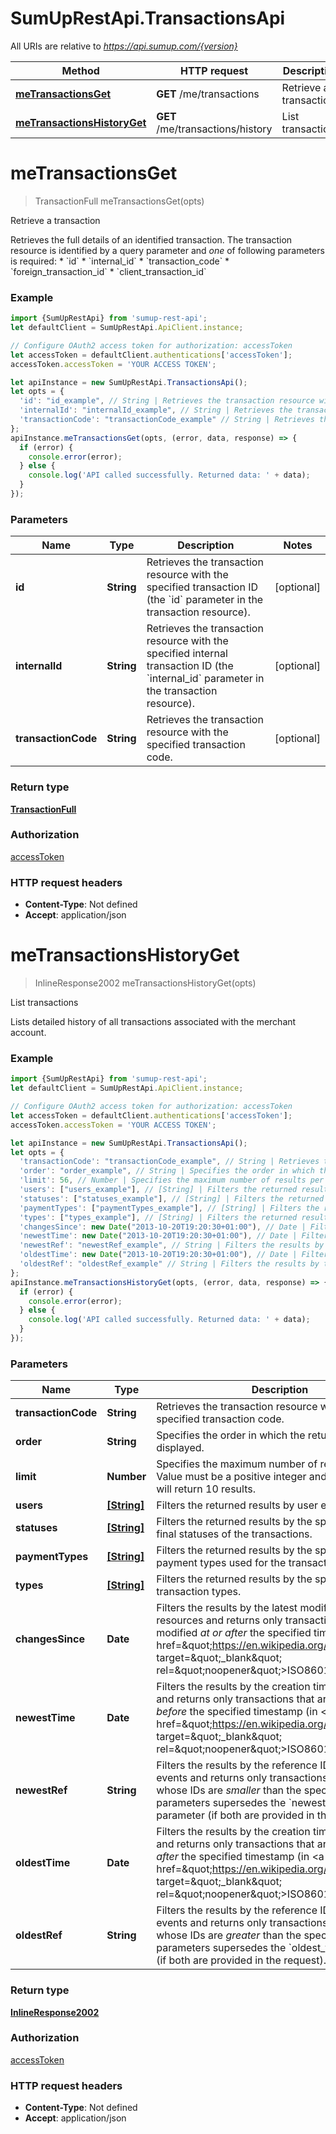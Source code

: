 # SumUpRestApi.TransactionsApi

All URIs are relative to *https://api.sumup.com/{version}*

Method | HTTP request | Description
------------- | ------------- | -------------
[**meTransactionsGet**](TransactionsApi.md#meTransactionsGet) | **GET** /me/transactions | Retrieve a transaction
[**meTransactionsHistoryGet**](TransactionsApi.md#meTransactionsHistoryGet) | **GET** /me/transactions/history | List transactions

<a name="meTransactionsGet"></a>
# **meTransactionsGet**
> TransactionFull meTransactionsGet(opts)

Retrieve a transaction

Retrieves the full details of an identified transaction. The transaction resource is identified by a query parameter and *one* of following parameters is required:  *  &#x60;id&#x60;  *  &#x60;internal_id&#x60;  *  &#x60;transaction_code&#x60;  *  &#x60;foreign_transaction_id&#x60;  *  &#x60;client_transaction_id&#x60; 

### Example
```javascript
import {SumUpRestApi} from 'sumup-rest-api';
let defaultClient = SumUpRestApi.ApiClient.instance;

// Configure OAuth2 access token for authorization: accessToken
let accessToken = defaultClient.authentications['accessToken'];
accessToken.accessToken = 'YOUR ACCESS TOKEN';

let apiInstance = new SumUpRestApi.TransactionsApi();
let opts = { 
  'id': "id_example", // String | Retrieves the transaction resource with the specified transaction ID (the `id` parameter in the transaction resource).
  'internalId': "internalId_example", // String | Retrieves the transaction resource with the specified internal transaction ID (the `internal_id` parameter in the transaction resource).
  'transactionCode': "transactionCode_example" // String | Retrieves the transaction resource with the specified transaction code.
};
apiInstance.meTransactionsGet(opts, (error, data, response) => {
  if (error) {
    console.error(error);
  } else {
    console.log('API called successfully. Returned data: ' + data);
  }
});
```

### Parameters

Name | Type | Description  | Notes
------------- | ------------- | ------------- | -------------
 **id** | **String**| Retrieves the transaction resource with the specified transaction ID (the &#x60;id&#x60; parameter in the transaction resource). | [optional] 
 **internalId** | **String**| Retrieves the transaction resource with the specified internal transaction ID (the &#x60;internal_id&#x60; parameter in the transaction resource). | [optional] 
 **transactionCode** | **String**| Retrieves the transaction resource with the specified transaction code. | [optional] 

### Return type

[**TransactionFull**](TransactionFull.md)

### Authorization

[accessToken](../README.md#accessToken)

### HTTP request headers

 - **Content-Type**: Not defined
 - **Accept**: application/json

<a name="meTransactionsHistoryGet"></a>
# **meTransactionsHistoryGet**
> InlineResponse2002 meTransactionsHistoryGet(opts)

List transactions

Lists detailed history of all transactions associated with the merchant account.

### Example
```javascript
import {SumUpRestApi} from 'sumup-rest-api';
let defaultClient = SumUpRestApi.ApiClient.instance;

// Configure OAuth2 access token for authorization: accessToken
let accessToken = defaultClient.authentications['accessToken'];
accessToken.accessToken = 'YOUR ACCESS TOKEN';

let apiInstance = new SumUpRestApi.TransactionsApi();
let opts = { 
  'transactionCode': "transactionCode_example", // String | Retrieves the transaction resource with the specified transaction code.
  'order': "order_example", // String | Specifies the order in which the returned results are displayed.
  'limit': 56, // Number | Specifies the maximum number of results per page. Value must be a positive integer and if not specified, will return 10 results.
  'users': ["users_example"], // [String] | Filters the returned results by user email.
  'statuses': ["statuses_example"], // [String] | Filters the returned results by the specified list of final statuses of the transactions.
  'paymentTypes': ["paymentTypes_example"], // [String] | Filters the returned results by the specified list of payment types used for the transactions.
  'types': ["types_example"], // [String] | Filters the returned results by the specified list of transaction types.
  'changesSince': new Date("2013-10-20T19:20:30+01:00"), // Date | Filters the results by the latest modification time of resources and returns only transactions that are modified *at or after* the specified timestamp (in <a href=\"https://en.wikipedia.org/wiki/ISO_8601\" target=\"_blank\" rel=\"noopener\">ISO8601</a> format).
  'newestTime': new Date("2013-10-20T19:20:30+01:00"), // Date | Filters the results by the creation time of resources and returns only transactions that are created *before* the specified timestamp (in <a href=\"https://en.wikipedia.org/wiki/ISO_8601\" target=\"_blank\" rel=\"noopener\">ISO8601</a> format).
  'newestRef': "newestRef_example", // String | Filters the results by the reference ID of transaciton events and returns only transactions with events whose IDs are *smaller* than the specified value. This parameters supersedes the `newest_time` parameter (if both are provided in the request).
  'oldestTime': new Date("2013-10-20T19:20:30+01:00"), // Date | Filters the results by the creation time of resources and returns only transactions that are created *at or after* the specified timestamp (in <a href=\"https://en.wikipedia.org/wiki/ISO_8601\" target=\"_blank\" rel=\"noopener\">ISO8601</a> format).
  'oldestRef': "oldestRef_example" // String | Filters the results by the reference ID of transaciton events and returns only transactions with events whose IDs are *greater* than the specified value. This parameters supersedes the `oldest_time` parameter (if both are provided in the request).
};
apiInstance.meTransactionsHistoryGet(opts, (error, data, response) => {
  if (error) {
    console.error(error);
  } else {
    console.log('API called successfully. Returned data: ' + data);
  }
});
```

### Parameters

Name | Type | Description  | Notes
------------- | ------------- | ------------- | -------------
 **transactionCode** | **String**| Retrieves the transaction resource with the specified transaction code. | [optional] 
 **order** | **String**| Specifies the order in which the returned results are displayed. | [optional] 
 **limit** | **Number**| Specifies the maximum number of results per page. Value must be a positive integer and if not specified, will return 10 results. | [optional] 
 **users** | [**[String]**](String.md)| Filters the returned results by user email. | [optional] 
 **statuses** | [**[String]**](String.md)| Filters the returned results by the specified list of final statuses of the transactions. | [optional] 
 **paymentTypes** | [**[String]**](String.md)| Filters the returned results by the specified list of payment types used for the transactions. | [optional] 
 **types** | [**[String]**](String.md)| Filters the returned results by the specified list of transaction types. | [optional] 
 **changesSince** | **Date**| Filters the results by the latest modification time of resources and returns only transactions that are modified *at or after* the specified timestamp (in &lt;a href&#x3D;\&quot;https://en.wikipedia.org/wiki/ISO_8601\&quot; target&#x3D;\&quot;_blank\&quot; rel&#x3D;\&quot;noopener\&quot;&gt;ISO8601&lt;/a&gt; format). | [optional] 
 **newestTime** | **Date**| Filters the results by the creation time of resources and returns only transactions that are created *before* the specified timestamp (in &lt;a href&#x3D;\&quot;https://en.wikipedia.org/wiki/ISO_8601\&quot; target&#x3D;\&quot;_blank\&quot; rel&#x3D;\&quot;noopener\&quot;&gt;ISO8601&lt;/a&gt; format). | [optional] 
 **newestRef** | **String**| Filters the results by the reference ID of transaciton events and returns only transactions with events whose IDs are *smaller* than the specified value. This parameters supersedes the &#x60;newest_time&#x60; parameter (if both are provided in the request). | [optional] 
 **oldestTime** | **Date**| Filters the results by the creation time of resources and returns only transactions that are created *at or after* the specified timestamp (in &lt;a href&#x3D;\&quot;https://en.wikipedia.org/wiki/ISO_8601\&quot; target&#x3D;\&quot;_blank\&quot; rel&#x3D;\&quot;noopener\&quot;&gt;ISO8601&lt;/a&gt; format). | [optional] 
 **oldestRef** | **String**| Filters the results by the reference ID of transaciton events and returns only transactions with events whose IDs are *greater* than the specified value. This parameters supersedes the &#x60;oldest_time&#x60; parameter (if both are provided in the request). | [optional] 

### Return type

[**InlineResponse2002**](InlineResponse2002.md)

### Authorization

[accessToken](../README.md#accessToken)

### HTTP request headers

 - **Content-Type**: Not defined
 - **Accept**: application/json

